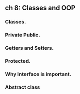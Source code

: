 ## ch 8: Classes and OOP

### Classes.

### Private Public.

### Getters and Setters.

### Protected.

### Why Interface is important.

### Abstract class

